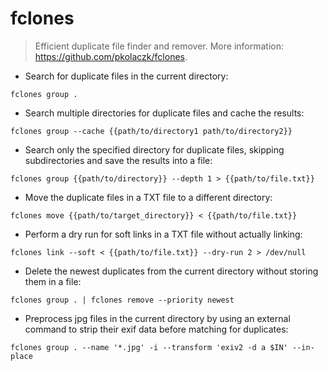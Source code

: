 # fclones

> Efficient duplicate file finder and remover.
> More information: <https://github.com/pkolaczk/fclones>.

- Search for duplicate files in the current directory:

`fclones group .`

- Search multiple directories for duplicate files and cache the results:

`fclones group --cache {{path/to/directory1 path/to/directory2}}`

- Search only the specified directory for duplicate files, skipping subdirectories and save the results into a file:

`fclones group {{path/to/directory}} --depth 1 > {{path/to/file.txt}}`

- Move the duplicate files in a TXT file to a different directory:

`fclones move {{path/to/target_directory}} < {{path/to/file.txt}}`

- Perform a dry run for soft links  in a TXT file without actually linking:

`fclones link --soft < {{path/to/file.txt}} --dry-run 2 > /dev/null`

- Delete the newest duplicates from the current directory without storing them in a file:

`fclones group . | fclones remove --priority newest`

- Preprocess jpg files in the current directory by using an external command  to strip their exif data before matching for duplicates:

`fclones group . --name '*.jpg' -i --transform 'exiv2 -d a $IN' --in-place`
